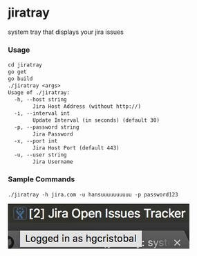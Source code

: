 # jiratray
system tray that displays your jira issues


### Usage
```git clone https://github.com/Hansuuuuuuuuuu/jiratray.git
cd jiratray
go get
go build
./jiratray <args>
Usage of ./jiratray:
  -h, --host string
    	Jira Host Address (without http://)
  -i, --interval int
    	Update Interval (in seconds) (default 30)
  -p, --password string
    	Jira Password
  -x, --port int
    	Jira Host Port (default 443)
  -u, --user string
    	Jira Username
```

### Sample Commands
```./jiratray -h jira.com -x 443 -i 30 -u hansuuuuuuuuuu -p password123
./jiratray -h jira.com -u hansuuuuuuuuuu -p password123
```
![](https://raw.githubusercontent.com/Hansuuuuuuuuuu/jiratray/master/sample.png)
